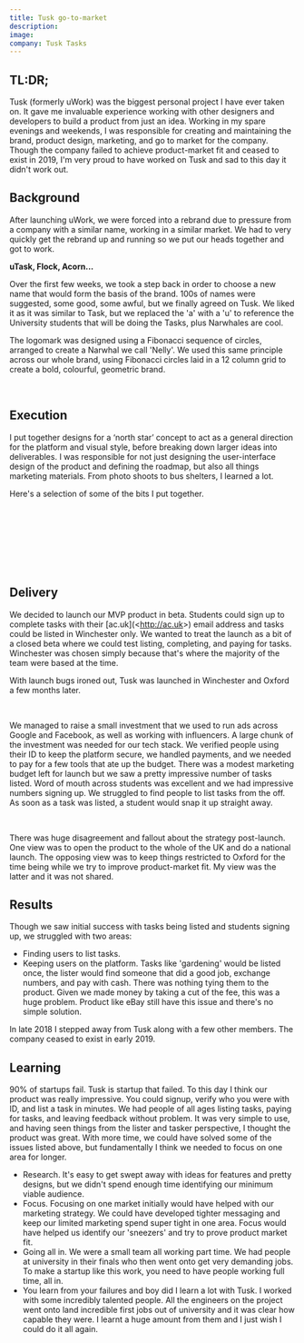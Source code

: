 ```yaml
---
title: Tusk go-to-market
description:
image:
company: Tusk Tasks
---
```

## TL:DR;

Tusk (formerly uWork) was the biggest personal project I have ever taken on. It gave me invaluable experience working with other designers and developers to build a product from just an idea. Working in my spare evenings and weekends, I was responsible for creating and maintaining the brand, product design, marketing, and go to market for the company. Though the company failed to achieve product-market fit and ceased to exist in 2019, I'm very proud to have worked on Tusk and sad to this day it didn't work out.

## Background

After launching uWork, we were forced into a rebrand due to pressure from a company with a similar name, working in a similar market. We had to very quickly get the rebrand up and running so we put our heads together and got to work.

**uTask, Flock, Acorn...**

Over the first few weeks, we took a step back in order to choose a new name that would form the basis of the brand. 100s of names were suggested, some good, some awful, but we finally agreed on Tusk. We liked it as it was similar to Task, but we replaced the 'a' with a 'u' to reference the University students that will be doing the Tasks, plus Narwhales are cool.

The logomark was designed using a Fibonacci sequence of circles, arranged to create a Narwhal we call 'Nelly'. We used this same principle across our whole brand, using Fibonacci circles laid in a 12 column grid to create a bold, colourful, geometric brand.

&nbsp;

## Execution

I put together designs for a ‘north star’ concept to act as a general direction for the platform and visual style, before breaking down larger ideas into deliverables. I was responsible for not just designing the user-interface design of the product and defining the roadmap, but also all things marketing materials. From photo shoots to bus shelters, I learned a lot.

Here's a selection of some of the bits I put together.

&nbsp;

&nbsp;

&nbsp;

&nbsp;

## Delivery

We decided to launch our MVP product in beta. Students could sign up to complete tasks with their \[ac.uk\](&lt;http://ac.uk&gt;) email address and tasks could be listed in Winchester only. We wanted to treat the launch as a bit of a closed beta where we could test listing, completing, and paying for tasks. Winchester was chosen simply because that's where the majority of the team were based at the time.

With launch bugs ironed out, Tusk was launched in Winchester and Oxford a few months later.

&nbsp;

We managed to raise a small investment that we used to run ads across Google and Facebook, as well as working with influencers. A large chunk of the investment was needed for our tech stack. We verified people using their ID to keep the platform secure, we handled payments, and we needed to pay for a few tools that ate up the budget. There was a modest marketing budget left for launch but we saw a pretty impressive number of tasks listed. Word of mouth across students was excellent and we had impressive numbers signing up. We struggled to find people to list tasks from the off. As soon as a task was listed, a student would snap it up straight away.

&nbsp;

There was huge disagreement and fallout about the strategy post-launch. One view was to open the product to the whole of the UK and do a national launch. The opposing view was to keep things restricted to Oxford for the time being while we try to improve product-market fit. My view was the latter and it was not shared.

## Results

Though we saw initial success with tasks being listed and students signing up, we struggled with two areas:

* Finding users to list tasks.
* Keeping users on the platform. Tasks like 'gardening' would be listed once, the lister would find someone that did a good job, exchange numbers, and pay with cash. There was nothing tying them to the product. Given we made money by taking a cut of the fee, this was a huge problem. Product like eBay still have this issue and there's no simple solution.

In late 2018 I stepped away from Tusk along with a few other members. The company ceased to exist in early 2019.

## Learning

90% of startups fail. Tusk is startup that failed. To this day I think our product was really impressive. You could signup, verify who you were with ID, and list a task in minutes. We had people of all ages listing tasks, paying for tasks, and leaving feedback without problem. It was very simple to use, and having seen things from the lister and tasker perspective, I thought the product was great. With more time, we could have solved some of the issues listed above, but fundamentally I think we needed to focus on one area for longer.

* Research. It's easy to get swept away with ideas for features and pretty designs, but we didn't spend enough time identifying our minimum viable audience.
* Focus. Focusing on one market initially would have helped with our marketing strategy. We could have developed tighter messaging and keep our limited marketing spend super tight in one area. Focus would have helped us identify our 'sneezers' and try to prove product market fit.
* Going all in. We were a small team all working part time. We had people at university in their finals who then went onto get very demanding jobs. To make a startup like this work, you need to have people working full time, all in.
* You learn from your failures and boy did I learn a lot with Tusk. I worked with some incredibly talented people. All the engineers on the project went onto land incredible first jobs out of university and it was clear how capable they were. I learnt a huge amount from them and I just wish I could do it all again.
